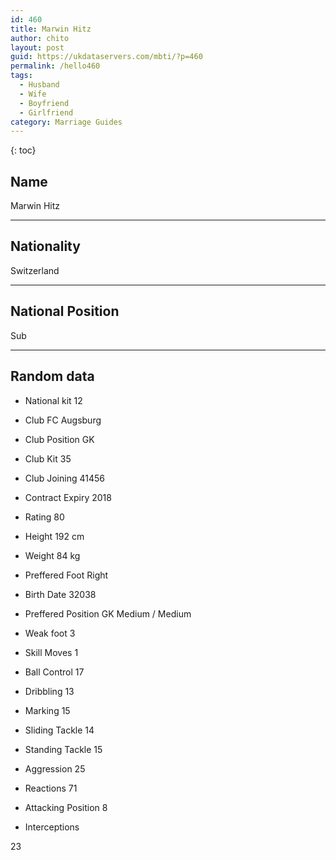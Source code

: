 ```yaml
---
id: 460
title: Marwin Hitz
author: chito
layout: post
guid: https://ukdataservers.com/mbti/?p=460
permalink: /hello460
tags:
  - Husband
  - Wife
  - Boyfriend
  - Girlfriend
category: Marriage Guides
---
```



{: toc}

## Name  
Marwin Hitz 

* * *

## Nationality  
Switzerland 

* * *

## National Position  
Sub 

* * *

## Random data 

  * National kit 
12 

  * Club 
FC Augsburg 

  * Club Position 
GK 

  * Club Kit 
35 

  * Club Joining 
41456 

  * Contract Expiry 
2018 

  * Rating 
80 

  * Height 
192 cm 

  * Weight 
84 kg 

  * Preffered Foot 
Right 

  * Birth Date 
32038 

  * Preffered Position 
GK Medium / Medium 

  * Weak foot 
3 

  * Skill Moves 
1 

  * Ball Control 
17 

  * Dribbling 
13 

  * Marking 
15 

  * Sliding Tackle 
14 

  * Standing Tackle 
15 

  * Aggression 
25 

  * Reactions 
71 

  * Attacking Position 
8 

  * Interceptions 

23